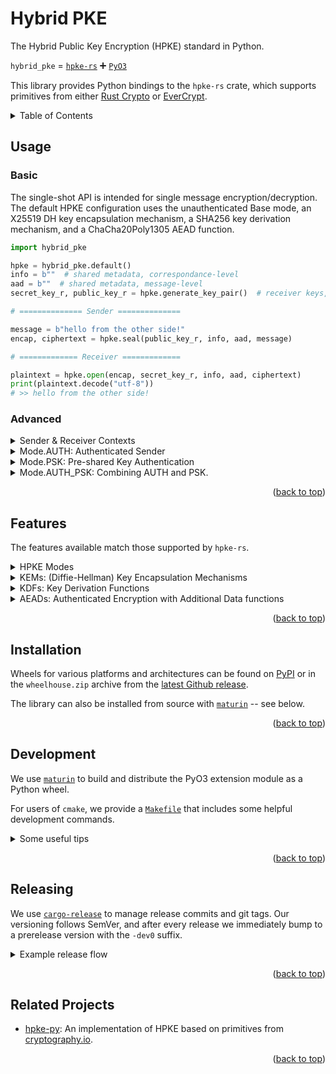 Hybrid PKE
===============
The Hybrid Public Key Encryption (HPKE) standard in Python.

`hybrid_pke` = [`hpke-rs`](https://github.com/franziskuskiefer/hpke-rs) :heavy_plus_sign: [`PyO3`](https://github.com/PyO3/pyo3)

This library provides Python bindings to the `hpke-rs` crate, which supports primitives from either [Rust Crypto](https://github.com/RustCrypto) or [EverCrypt](https://hacl-star.github.io/HaclValeEverCrypt.html).

<details>
  <summary> Table of Contents </summary>
  <ol>
    <li><a href="#usage">Usage</a></li>
    <li><a href="#features">Features</a></li>
    <li><a href="#installation">Installation</a></li>
    <li><a href="#development">Development</a></li>
    <li><a href="#related-projects">Related Projects</a></li>
  </ol>
</details>

## Usage
### Basic
The single-shot API is intended for single message encryption/decryption. The default HPKE configuration uses the unauthenticated Base mode, an X25519 DH key encapsulation mechanism, a SHA256 key derivation mechanism, and a ChaCha20Poly1305 AEAD function.

```python
import hybrid_pke

hpke = hybrid_pke.default()
info = b""  # shared metadata, correspondance-level
aad = b""  # shared metadata, message-level
secret_key_r, public_key_r = hpke.generate_key_pair()  # receiver keys, pre-generated

# ============== Sender ==============

message = b"hello from the other side!"
encap, ciphertext = hpke.seal(public_key_r, info, aad, message)

# ============= Receiver =============

plaintext = hpke.open(encap, secret_key_r, info, aad, ciphertext)
print(plaintext.decode("utf-8"))
# >> hello from the other side!
```

### Advanced

<details><summary> Sender & Receiver Contexts </summary>

The Sender Context and Receiver Context APIs allow for setting up a context for repeated encryptions and decryptions. It's recommended whenever you intend to perform several encryptions or decryptions in quick succession.
```python
info = b"quotes from your favorite aphorists"
aads = [
  b"Szasz",
  b"Nietzsche",
  b"Morandotti",
  b"Brudzinski",
  b"Hubbard",
]

# ============== Sender ==============

messages = [
    b"Two wrongs don't make a right, but they make a good excuse.",
    b"Become who you are!",
    b"Only those who aren't hungry are able to judge the quality of a meal.",
    b"Under certain circumstances a wanted poster is a letter of recommendation.",
    b"Nobody ever forgets where he buried the hatchet.",
]
encap, sender_context = hpke.setup_sender(public_key_r, info)

ciphertexts = []
for aad, msg in zip(aads, messages):
    ciphertext = sender_context.seal(aad, msg)
    ciphertexts.append(ciphertext)

# ============= Receiver =============

receiver_context = hpke.setup_receiver(encap, secret_key_r, info)
plaintexts = []
for aad, ctxt in zip(aads, ciphertexts):
    plaintext = receiver_context.open(aad, ctxt)
    plaintexts.append(plaintext)

print(f"\"{plaintexts[0].decode()}\" - {aad[0].decode()}")
print(f"\"{plaintexts[1].decode()}\" - {aad[1].decode()}")
# >> "Two wrongs don't make a right, but they make a good excuse." - Szasz
# >> "Become who you are!" - Nietzsche
```
</details>

<details><summary> Mode.AUTH: Authenticated Sender </summary>

Auth mode allows for signing and verifying encryptions with a previously authenticated sender key-pair.
```python
hpke = hybrid_pke.default(mode=hybrid_pke.Mode.AUTH)
secret_key_r, public_key_r = hpke.generate_key_pair()  # receiver keys
secret_key_s, public_key_s = hpke.generate_key_pair()  # sender keys, pre-authenticated

# ============== Sender ==============

# sign with sender's secret key
encap, ciphertext = hpke.seal(public_key_r, info, aad, message, sk_s=secret_key_s)

# ============= Receiver =============

# verify with sender's public key
plaintext = hpke.open(encap, secret_key_r, info, aad, ciphertext, pk_s=public_key_s)
```
</details>

<details><summary>Mode.PSK: Pre-shared Key Authentication</summary>

PSK mode allows for signing and verifying encryptions with a previously shared key held by both the sender and recipient.
```python
hpke = hybrid_pke.default(mode=hybrid_pke.Mode.PSK)
# pre-shared key + ID
psk = bytes.fromhex("0247fd33b913760fa1fa51e1892d9f307fbe65eb171e8132c2af18555a738b82")
psk_id = bytes.fromhex("456e6e796e20447572696e206172616e204d6f726961")

# ============== Sender ==============

# sign with pre-shared key
encap, ciphertext = hpke.seal(public_key_r, info, aad, message, psk=psk, psk_id=psk_id)

# ============= Receiver =============

# verify with pre-shared key
plaintext = hpke.open(encap, secret_key_r, info, aad, ciphertext, psk=psk, psk_id=psk_id)
```
</details>

<details><summary>Mode.AUTH_PSK: Combining AUTH and PSK. </summary>

PSK mode allows for signing and verifying encryptions with a previously shared key held by both the sender and recipient.
```python
hpke = hybrid_pke.default(mode=hybrid_pke.Mode.PSK)
secret_key_r, public_key_r = hpke.generate_key_pair()  # receiver keys
secret_key_s, public_key_s = hpke.generate_key_pair()  # sender keys, pre-authenticated
# pre-shared key + ID
psk = bytes.fromhex("0247fd33b913760fa1fa51e1892d9f307fbe65eb171e8132c2af18555a738b82")
psk_id = bytes.fromhex("456e6e796e20447572696e206172616e204d6f726961")

# ============== Sender ==============

# sign with both pre-shared key and sender's secret key
encap, ciphertext = hpke.seal(
    public_key_r, info, aad, message,
    psk=psk, psk_id=psk_id, sk_s=secret_key_s,
)

# ============= Receiver =============

# verify with both pre-shared key and sender's public key
plaintext = hpke.open(
    encap, secret_key_r, info, aad, ciphertext,
    psk=psk, psk_id=psk_id, pk_s=public_key_s,
)
```
</details>

<p align="right">(<a href="#top">back to top</a>)</p>

## Features
The features available match those supported by `hpke-rs`.

<details><summary>HPKE Modes</summary>

- [x] mode_base
- [x] mode_psk
- [x] mode_auth
- [x] mode_auth_psk
</details>

<details><summary>KEMs: (Diffie-Hellman) Key Encapsulation Mechanisms</summary>

- [x] DHKEM(P-256, HKDF-SHA256)
- [ ] DHKEM(P-384, HKDF-SHA384)
- [ ] DHKEM(P-521, HKDF-SHA512)
- [x] DHKEM(X25519, HKDF-SHA256)
- [ ] DHKEM(X448, HKDF-SHA512)
</details>

<details><summary>KDFs: Key Derivation Functions </summary>

- [x] HKDF-SHA256
- [x] HKDF-SHA384
- [x] HKDF-SHA512
</details>

<details><summary>AEADs: Authenticated Encryption with Additional Data functions</summary>

- [x] AES-128-GCM
- [x] AES-256-GCM
- [x] ChaCha20Poly1305
- [x] Export only
</details>

<p align="right">(<a href="#top">back to top</a>)</p>

## Installation
Wheels for various platforms and architectures can be found on [PyPI](https://pypi.org/project/hybrid-pke/) or in the `wheelhouse.zip` archive from the [latest Github release](https://github.com/capeprivacy/hybrid-pke/releases).

The library can also be installed from source with [`maturin`](https://github.com/PyO3/maturin) -- see below.

<p align="right">(<a href="#top">back to top</a>)</p>

## Development

We use [`maturin`](https://github.com/PyO3/maturin) to build and distribute the PyO3 extension module as a Python wheel.

For users of `cmake`, we provide a [`Makefile`](https://github.com/capeprivacy/hybrid-pke/blob/main/Makefile) that includes some helpful development commands.

<details><summary>Some useful tips</summary>

- `maturin develop` builds & installs the Python package into your Python environment (`venv` or `conda` recommended)
- `pytest .` tests the resulting Python package.
- `pytest -n auto .` runs the full test suite in parallel.
- `maturin build --release -o dist --sdist` builds the extension module in release-mode and produces a wheel for your environment's OS and architecture.
- The `-i`/`--interpreter` flag for `maturin` can be used to swap out different Python interpreters, if you have multiple Python installations.
</details>

<p align="right">(<a href="#top">back to top</a>)</p>

## Releasing

We use [`cargo-release`](https://github.com/crate-ci/cargo-release) to manage release commits and git tags. Our versioning follows SemVer, and after every release we immediately bump to a prerelease version with the `-dev0` suffix.

<details><summary>Example release flow</summary>

```console
$ git checkout main
$ cargo release patch --execute
Upgrading hybrid_pke from X.X.X-dev0 to X.X.X
   Replacing in pyproject.toml
--- pyproject.toml      original
+++ pyproject.toml      replaced
@@ -8 +8 @@
-version = "X.X.X-dev0"  # NOTE: auto-updated during release
+version = "X.X.X"  # NOTE: auto-updated during release
$ cargo release X.X.Y-dev0 --no-tag
Upgrading hybrid_pke from X.X.X to X.X.Y-dev0
   Replacing in pyproject.toml
--- pyproject.toml      original
+++ pyproject.toml      replaced
@@ -8 +8 @@
-version = "X.X.X"  # NOTE: auto-updated during release
+version = "X.X.Y-dev0"  # NOTE: auto-updated during release
$ git push origin main
$ git push origin vX.X.X  # triggers automatic release steps in CI
```

</details>

<p align="right">(<a href="#top">back to top</a>)</p>

## Related Projects
- [hpke-py](https://github.com/ctz/hpke-py): An implementation of HPKE based on primitives from [cryptography.io](https://cryptography.io).

<p align="right">(<a href="#top">back to top</a>)</p>